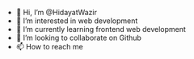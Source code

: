 - 👋 Hi, I’m @HidayatWazir
- 👀 I’m interested in web development
- 🌱 I’m currently learning frontend web development
- 💞️ I’m looking to collaborate on Github
- 📫 How to reach me 

<!---
HidayatWazir/HidayatWazir is a ✨ special ✨ repository because its `README.md` (this file) appears on your GitHub profile.
You can click the Preview link to take a look at your changes.
--->
